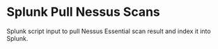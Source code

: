 # Splunk Pull Nessus Scans
Splunk script input to pull Nessus Essential scan result and index it into Splunk.

